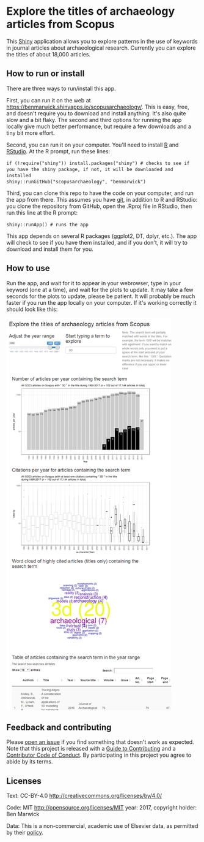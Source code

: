 # Explore the titles of archaeology articles from Scopus

This [Shiny](http://shiny.rstudio.com/) application allows you to explore patterns in the use of keywords in journal articles about archaeological research. Currently you can explore the titles of about 18,000 articles. 

## How to run or install

There are three ways to run/install this app.

First, you can run it on the web at <https://benmarwick.shinyapps.io/scopusarchaeology/>. This is easy, free, and doesn't require you to download and install anything. It's also quite slow and a bit flaky. The second and third options for running the app locally give much better performance, but require a few downloads and a tiny bit more effort.

Second, you can run it on your computer. You'll need to install [R](https://cloud.r-project.org/) and [RStudio](https://www.rstudio.com/products/rstudio/download/). At the R prompt, run these lines:

```
if (!require("shiny")) install.packages("shiny") # checks to see if you have the shiny package, if not, it will be downloaded and installed
shiny::runGitHub("scopusarchaeology", "benmarwick")

```

Third, you can clone this repo to have the code on your computer, and run the app from there. This assumes you have [git](https://git-scm.com/), in addition to R and RStudio: you clone the repository from GitHub, open the .Rproj file in RStudio, then run this line at the R prompt:

```
shiny::runApp() # runs the app 
```

This app depends on several R packages (ggplot2, DT, dplyr, etc.). The app will check to see if you have them installed, and if you don't, it will try to download and install them for you.

## How to use

Run the app, and wait for it to appear in your webrowser, type in your keyword (one at a time), and wait for the plots to update. It may take a few seconds for the plots to update, please be patient. It will probably be much faster if you run the app locally on your computer. If it's working correctly it should look like this:

![](screencap.png) 

## Feedback and contributing

Please [open an issue](https://github.com/benmarwick/scopusarchaeology/issues/new) if you find something that doesn't work as expected. Note that this project is released with a [Guide to Contributing](CONTRIBUTING.md) and a [Contributor Code of Conduct](CONDUCT.md). By participating in this project you agree to abide by its terms.

## Licenses

Text: CC-BY-4.0 <http://creativecommons.org/licenses/by/4.0/>

Code: MIT <http://opensource.org/licenses/MIT> year: 2017, copyright holder: Ben Marwick

Data: This is a non-commercial, academic use of Elsevier data, as permitted by their [policy](https://dev.elsevier.com/policy.html).
